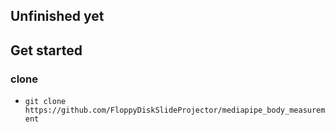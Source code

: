 ## Unfinished yet

## Get started
### clone
- `git clone https://github.com/FloppyDiskSlideProjector/mediapipe_body_measurement`


